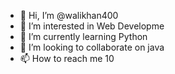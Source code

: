 - 👋 Hi, I’m @walikhan400
- 👀 I’m interested in Web Developme
- 🌱 I’m currently learning Python
- 💞️ I’m looking to collaborate on java
- 📫 How to reach me 10

<!---
walikhan400/walikhan400 is a ✨ special ✨ repository because its `README.md` (this file) appears on your GitHub profile.
You can click the Preview link to take a look at your changes.
--->
